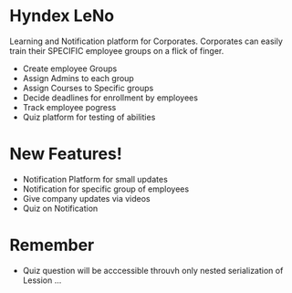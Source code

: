 # Hyndex LeNo

Learning and Notification platform for Corporates. Corporates can easily train their SPECIFIC employee groups on a flick of finger.

  - Create employee Groups
  - Assign Admins to each group
  - Assign Courses to Specific groups
  - Decide deadlines for enrollment by employees
  - Track employee pogress
  - Quiz platform for testing of abilities

# New Features!

  - Notification Platform for small updates
  - Notification for specific group of employees
  - Give company updates via videos
  - Quiz on Notification

# Remember
  - Quiz question will be acccessible throuvh only nested serialization of Lession ...

